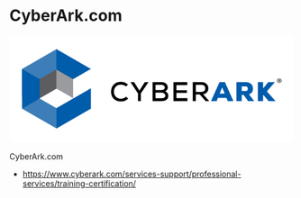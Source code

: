 # CyberArk.com
![CyberArk.com](https://github.com/txuswashere/CyberArk.com/raw/master/CyberArk.png "CyberArk.com") 

CyberArk.com
* https://www.cyberark.com/services-support/professional-services/training-certification/
